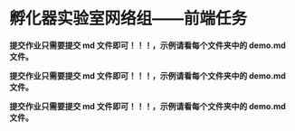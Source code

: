 # 孵化器实验室网络组——前端任务

**提交作业只需要提交 md 文件即可！！！，示例请看每个文件夹中的 demo.md 文件。**

**提交作业只需要提交 md 文件即可！！！，示例请看每个文件夹中的 demo.md 文件。**

**提交作业只需要提交 md 文件即可！！！，示例请看每个文件夹中的 demo.md 文件。**

